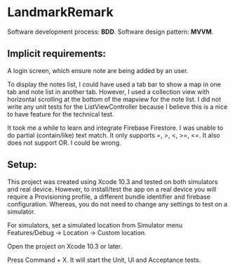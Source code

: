 # LandmarkRemark

Software development process: **BDD**.
Software design pattern: **MVVM**.

## Implicit requirements:

A login screen, which ensure note are being added by an user.

To display the notes list, I could have used a tab bar to show a map in one tab and note list in another tab. 
However, I used a collection view with horizontal scrolling at the bottom of the mapview for the note list.
I did not write any unit tests for the ListViewController because I believe this is a nice to have feature for the technical test.

It took me a while to learn and integrate Firebase Firestore. I was unable to do partial (contain/like) text match. 
It only supports =, >, <, >=, <=. It also does not support OR. I could be wrong.


## Setup:

This project was created using Xcode 10.3 and tested on both simulators and real device. However, to install/test the app on a real device
you will require a Provisioning profile, a different bundle identifier and firebase configuration. Whereas, you do not need to change any settings to test on a simulator.

For simulators, set a simulated location from Simulator menu Features/Debug -> Location -> Custom location.

Open the project on Xcode 10.3 or later.

Press Command + X. It will start the Unit, UI and Acceptance tests.